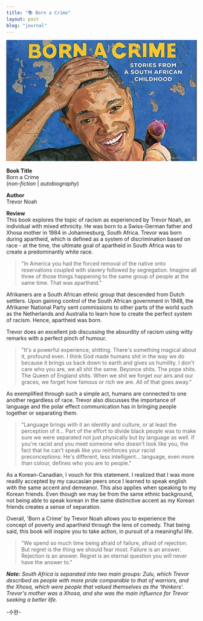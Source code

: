 ```yaml
---
title: "📚 Born a Crime"
layout: post
blog: "journal"
---
```


![born](/assets/born.jpg)

**Book Title**   
Born a Crime      
(_non-fiction_ | _autobiography_)

**Author**   
Trevor Noah

**Review**   
This book explores the topic of racism as experienced by Trevor Noah, an individual with mixed ethnicity. He was born to a Swiss-German father and Xhosa mother in 1984 in Johannesburg, South Africa. Trevor was born during apartheid, which is defined as a system of discrimination based on race - at the time, the ultimate goal of apartheid in South Africa was to create a predominantly white race. 

> "In America you had the forced removal of the native onto reservations coupled with slavery followed by segregation. Imagine all three of those things happening to the same group of people at the same time. That was apartheid."

Afrikaners are a South African ethnic group that descended from Dutch settlers. Upon gaining control of the South African government in 1948, the Afrikaner National Party sent commissions to other parts of the world such as the Netherlands and Australia to learn how to create the perfect system of racism. Hence, apartheid was born. 

Trevor does an excellent job discussing the absurdity of racism using witty remarks with a perfect pinch of humour. 

> "It's a powerful experience, shitting. There's something magical about it, profound even. I think God made humans shit in the way we do because it brings us back down to earth and gives us humility. I don't care who you are, we all shit the same. Beyonce shits. The pope shits. The Queen of England shits. When we shit we forget our airs and our graces, we forget how famous or rich we are. All of that goes away."

As exemplified through such a simple act, humans are connected to one another regardless of race. Trevor also discusses the importance of language and the polar effect communication has in bringing people together or separating them.

> "Language brings with it an identity and culture, or at least the perception of it... Part of the effort to divide black people was to make sure we were separated not just physically but by language as well. If you're racist and you meet someone who doesn't look like you, the fact that he can't speak like you reinforces your racist preconceptions: He's different, less intelligent... language, even more than colour, defines who you are to people."

As a Korean-Canadian, I vouch for this statement. I realized that I was more readily accepted by my caucasian peers once I learned to speak english with the same accent and demeanor. This also applies when speaking to my Korean friends. Even though we may be from the same ethnic background, not being able to speak korean in the same distinctive accent as my Korean friends creates a sense of separation.

Overall, 'Born a Crime' by Trevor Noah allows you to experience the concept of poverty and apartheid through the lens of comedy. That being said, this book will inspire you to take action, in pursuit of a meaningful life.

> "We spend so much time being afraid of failure, afraid of rejection. But regret is the thing we should fear most. Failure is an answer. Rejection is an answer. Regret is an eternal question you will never have the answer to."

_**Note:** South Africa is separated into two main groups: Zulu, which Trevor described as people with more pride comparable to that of warriors, and the Xhosa, which were people that valued themselves as the 'thinkers'. Trevor's mother was a Xhosa, and she was the main influence for Trevor seeking a better life._ 


-수완-



